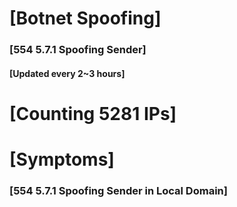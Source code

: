 # [Botnet Spoofing]
### [554 5.7.1 Spoofing Sender]
#### [Updated every 2~3 hours]

# [Counting 5281 IPs]

# [Symptoms] 
###   [554 5.7.1 Spoofing Sender in Local Domain]
